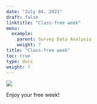 ```yaml
---
date: "July 04, 2021"
draft: false
linktitle: "Class-free week"
menu:
  example:
    parent: Survey Data Analysis
    weight: 7
title: "Class-free week"
toc: true
type: docs
weight: 7
---
```


![](img/class_free.gif)

Enjoy your free week!
